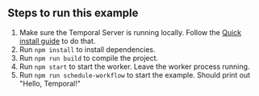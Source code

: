 ## Steps to run this example

1. Make sure the Temporal Server is running locally. Follow the [Quick install guide](https://docs.temporal.io/docs/server/quick-install) to do that.
2. Run `npm install` to install dependencies.
3. Run `npm run build` to compile the project.
4. Run `npm start` to start the worker. Leave the worker process running.
5. Run `npm run schedule-workflow` to start the example. Should print out "Hello, Temporal!"